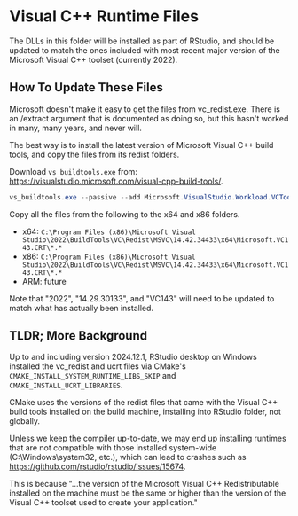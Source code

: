 # Visual C++ Runtime Files

The DLLs in this folder will be installed as part of RStudio, and should be updated to match the
ones included with most recent major version of the Microsoft Visual C++ toolset (currently 2022).

## How To Update These Files

Microsoft doesn't make it easy to get the files from vc_redist.exe. There is an /extract argument
that is documented as doing so, but this hasn't worked in many, many years, and never will.

The best way is to install the latest version of Microsoft Visual C++ build tools, and copy the
files from its redist folders.

Download `vs_buildtools.exe` from: https://visualstudio.microsoft.com/visual-cpp-build-tools/.

```powershell
vs_buildtools.exe --passive --add Microsoft.VisualStudio.Workload.VCTools --add Microsoft.VisualStudio.Component.VC.Tools.x86.x64
```

Copy all the files from the following to the x64 and x86 folders.

- x64: `C:\Program Files (x86)\Microsoft Visual Studio\2022\BuildTools\VC\Redist\MSVC\14.42.34433\x64\Microsoft.VC143.CRT\*.*`
- x86: `C:\Program Files (x86)\Microsoft Visual Studio\2022\BuildTools\VC\Redist\MSVC\14.42.34433\x64\Microsoft.VC143.CRT\*.*`
- ARM: future

Note that "2022", "14.29.30133", and "VC143" will need to be updated to match what has actually
been installed.

## TLDR; More Background

Up to and including version 2024.12.1, RStudio desktop on Windows installed the vc_redist and
ucrt files via CMake's `CMAKE_INSTALL_SYSTEM_RUNTIME_LIBS_SKIP` and `CMAKE_INSTALL_UCRT_LIBRARIES`.

CMake uses the versions of the redist files that came with the Visual C++ build tools installed
on the build machine, installing into RStudio folder, not globally.

Unless we keep the compiler up-to-date, we may end up installing runtimes that
are not compatible with those installed system-wide (C:\Windows\system32, etc.), which can
lead to crashes such as https://github.com/rstudio/rstudio/issues/15674.

This is because "...the version of the Microsoft Visual C++ Redistributable installed on the machine
must be the same or higher than the version of the Visual C++ toolset used to create your application."
